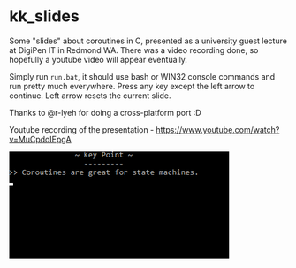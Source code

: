 # kk_slides
Some "slides" about coroutines in C, presented as a university guest lecture at DigiPen IT in Redmond WA. There was a video recording done, so hopefully a youtube video will appear eventually.

Simply run `run.bat`, it should use bash or WIN32 console commands and run pretty much everywhere. Press any key except the left arrow to continue. Left arrow resets the current slide.

Thanks to @r-lyeh for doing a cross-platform port :D

Youtube recording of the presentation - https://www.youtube.com/watch?v=MuCpdoIEpgA

![screenshot 1](assets/slides.gif?raw=true)
